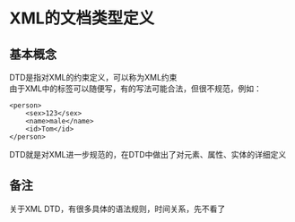 # XML的文档类型定义

## 基本概念
DTD是指对XML的约束定义，可以称为XML约束  
由于XML中的标签可以随便写，有的写法可能合法，但很不规范，例如：  
```
<person>
	<sex>123</sex>
	<name>male</name>
	<id>Tom</id>
</person>
```
DTD就是对XML进一步规范的，在DTD中做出了对元素、属性、实体的详细定义  


## 备注
关于XML DTD，有很多具体的语法规则，时间关系，先不看了